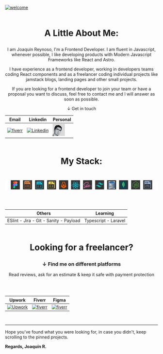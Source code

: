 [![welcome](https://www.figma.com/profile/908314209309808562/cover_image?b10cc5e1-dd68-43dd-ae80-c2f4b7b0c722)](https://joaquinreynoso.vercel.app/)

<br>

<div align="center">
 
<h1 style="margin:1em;">A Little About Me:</h1>


I am Joaquín Reynoso, I'm a Frontend Developer. I am fluent in Javascript, whenever possible, I like developing products with Modern Javascript Frameworks like React and Astro. 

I have experience as a frontend developer, working in developers teams coding React components and as a freelancer coding individual projects like jamstack blogs, landing pages and other small projects.

If you are looking for a frontend developer to join your team or have a proposal you want to discuss, feel free to contact me and I will answer as soon as possible.

 
&darr; Get in touch

| Email | Linkedin | Personal |
| --- | --- | --- |
 | [![fiverr](https://th.bing.com/th?id=ODLS.8f0ce0d8-2449-458c-bf41-a8532cffd6c5&w=32&h=32&qlt=92&pcl=fffffa&o=6&pid=1.2)](mailto:orientalarg@outlook.com) | [![Linkedin](https://icons-for-free.com/iconfiles/ico/32/super+tiny+icons+linkedin-1324450747503589428.ico)](https://www.linkedin.com/in/orientalarg/) | [![portfolio](https://github.com/orientalArg/orientalArg/blob/master/ICO%20size%2040x40.png?raw=true)](https://joaquinreynoso.vercel.app/)

<br>

<h1 style="margin:1em;">My Stack:</h1>

<br>

<img title="HTML . CSS . JavaScript . Astro . React . Sass . Tailwind . mySQL . MongoDB . Express + Nodejs . PHP  " src="https://github.com/orientalArg/orientalArg/blob/master/Dise%C3%B1o%20sin%20t%C3%ADtulo.png?raw=true" alt />

<br> <br>

| Others | Learning | 
| --- | --- |
|  ESlint - Jira - Git - Sanity - Payload | Typescript - Laravel |

<br>

<h1 style="margin:1em;">Looking for a freelancer?</h1>
<h3> &darr; Find me on different platforms </h3>
 Read reviews, ask for an estimate & keep it safe with payment protection

<br><br>
 
| Upwork | Fiverr | Figma |
| --- | --- | --- |
| [![Upwork](https://th.bing.com/th?id=ODLS.102712b1-4c58-4958-a5e6-1977d257f078&w=32&h=32&qlt=90&pcl=fffffa&o=6&pid=1.2)](https://www.upwork.com/freelancers/~0117753d45764f61bb) | [![fiverr](https://th.bing.com/th?id=ODLS.248cca61-4987-4b0f-9b47-bb2872b2414a&w=32&h=32&qlt=90&pcl=fffffa&o=6&pid=1.2)](https://www.fiverr.com/joaquinreyno623) |  [![fiverr](https://th.bing.com/th?id=ODLS.27416eed-7578-439e-ae1c-f0392d225a34&w=32&h=32&qlt=90&pcl=fffffa&o=6&pid=1.2)](https://figma.com/@orientalArg) |

<br>

</div>

---

<p style="text-align:left;">
 Hope you've found what you were looking for, in case you didn't, keep scrolling to the pinned projects.
 
 <b>Regards, Joaquín R.</b>
 </p>
